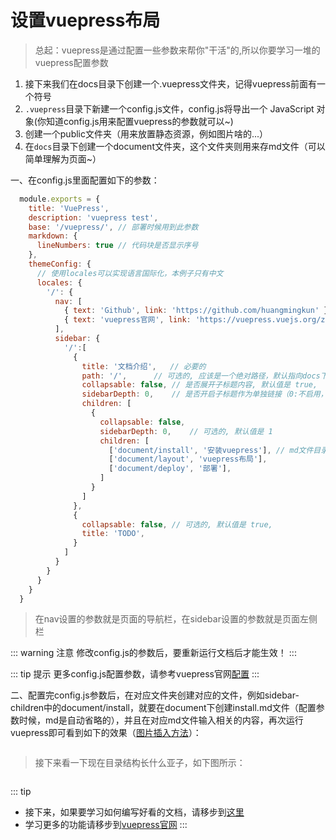# 设置vuepress布局

> 总起：vuepress是通过配置一些参数来帮你"干活"的,所以你要学习一堆的vuepress配置参数

1. 接下来我们在docs目录下创建一个.vuepress文件夹，记得vuepress前面有一个符号
2. `.vuepress`目录下新建一个config.js文件，config.js将导出一个 JavaScript 对象(你知道config.js用来配置vuepress的参数就可以~)
3. 创建一个public文件夹（用来放置静态资源，例如图片啥的...）
4. 在`docs`目录下创建一个document文件夹，这个文件夹则用来存md文件（可以简单理解为页面~）

一、在config.js里面配置如下的参数：

```js
  module.exports = {
    title: 'VuePress',
    description: 'vuepress test',
    base: '/vuepress/', // 部署时候用到此参数
    markdown: {
      lineNumbers: true // 代码块是否显示序号
    },
    themeConfig: {
      // 使用locales可以实现语言国际化，本例子只有中文
      locales: {
        '/': {
          nav: [
            { text: 'Github', link: 'https://github.com/huangmingkun' },
            { text: 'vuepress官网', link: 'https://vuepress.vuejs.org/zh/'}
          ],
          sidebar: {
            '/':[
              {
                title: '文档介绍',   // 必要的
                path: '/',      // 可选的, 应该是一个绝对路径，默认指向docs下的README.md
                collapsable: false, // 是否展开子标题内容, 默认值是 true,
                sidebarDepth: 0,    // 是否开启子标题作为单独链接（0:不启用，1:启用一级标题，2:启用一级标题和二级标题）, 默认值是 1，多试一下就知道这个参数是什么效果了~
                children: [
                  {
                    collapsable: false,
                    sidebarDepth: 0,    // 可选的, 默认值是 1
                    children: [
                      ['document/install', '安装vuepress'], // md文件目录和标题名称
                      ['document/layout', 'vuepress布局'],
                      ['document/deploy', '部署'],
                    ]
                  }
                ]
              },
              {
                collapsable: false, // 可选的, 默认值是 true,
                title: 'TODO',
              }
            ]
          }
        }
      }
    }
  }
```
> 在nav设置的参数就是页面的导航栏，在sidebar设置的参数就是页面左侧栏

::: warning 注意 
   修改config.js的参数后，要重新运行文档后才能生效！
:::

::: tip 提示
  更多config.js配置参数，请参考vuepress官网[配置](https://vuepress.vuejs.org/zh/config/)
:::

二、配置完config.js参数后，在对应文件夹创建对应的文件，例如sidebar-children中的document/install，就要在document下创建install.md文件（配置参数时候，md是自动省略的），并且在对应md文件输入相关的内容，再次运行vuepress即可看到如下的效果（[图片插入方法](https://vuepress.vuejs.org/zh/guide/assets.html)）：

<img :src="$withBase('/assets/img/layout/layout-effect.jpg')"/>

> 接下来看一下现在目录结构长什么亚子，如下图所示：

<img :src="$withBase('/assets/img/layout/second-directory.jpg')"/>

::: tip 
  - 接下来，如果要学习如何编写好看的文档，请移步到[这里](https://vuepress.vuejs.org/zh/guide/markdown.html#header-anchors)
  - 学习更多的功能请移步到[vuepress官网](https://vuepress.vuejs.org/zh/)
:::
